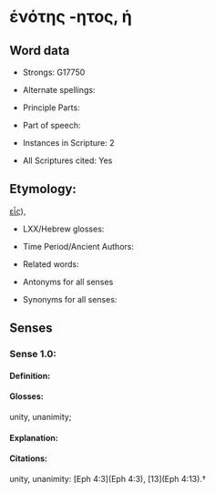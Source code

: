# ἑνότης -ητος, ἡ

<!-- Status: S2=NeedsEdits -->
<!-- Lexica used for edits:   -->

## Word data

* Strongs: G17750

* Alternate spellings:



* Principle Parts: 


* Part of speech: 


* Instances in Scripture: 2

* All Scriptures cited: Yes

## Etymology: 

[εἷς]()), 

* LXX/Hebrew glosses: 


* Time Period/Ancient Authors: 


* Related words: 

* Antonyms for all senses

* Synonyms for all senses: 


## Senses 


### Sense  1.0: 

#### Definition: 

#### Glosses: 

unity, unanimity; 

#### Explanation: 


#### Citations: 

unity, unanimity: [Eph 4:3](Eph 4:3), [13](Eph 4:13).†
